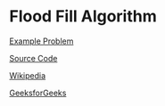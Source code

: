 # Flood Fill Algorithm
 
[Example Problem](https://github.com/ebubekirtrkr/algorithms/blob/master/flood-fill-algorithm-TR/BLM2067Lab2.pdf)

[Source Code](https://github.com/ebubekirtrkr/algorithms/blob/master/flood-fill-algorithm-TR/main.c)

[Wikipedia](https://en.wikipedia.org/wiki/Flood_fill)

[GeeksforGeeks](https://www.geeksforgeeks.org/flood-fill-algorithm/)
